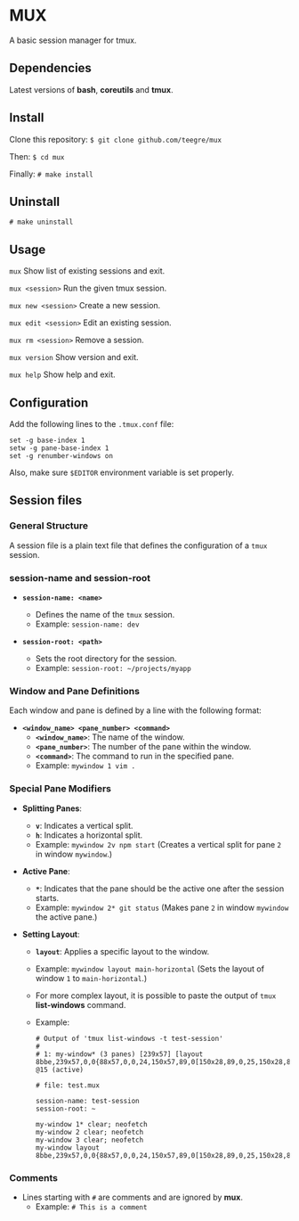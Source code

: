 # MUX

A basic session manager for tmux.

## Dependencies

Latest versions of **bash**, **coreutils** and **tmux**.

## Install

Clone this repository:
`$ git clone github.com/teegre/mux`

Then:
`$ cd mux`

Finally:
`# make install`

## Uninstall

`# make uninstall`

## Usage

`mux`
Show list of existing sessions and exit.

`mux <session>`
Run the given tmux session.

`mux new <session>`
Create a new session.

`mux edit <session>`
Edit an existing session.

`mux rm <session>`
Remove a session.

`mux version`
Show version and exit.

`mux help`
Show help and exit.

## Configuration

Add the following lines to the `.tmux.conf` file:

```
set -g base-index 1
setw -g pane-base-index 1
set -g renumber-windows on
```

Also, make sure `$EDITOR` environment variable is set properly.

## Session files

### General Structure

A session file is a plain text file that defines the configuration of a `tmux` session.

### session-name and session-root

- **`session-name: <name>`**
  
  - Defines the name of the `tmux` session.
  - Example: `session-name: dev`

- **`session-root: <path>`**
  
  - Sets the root directory for the session.
  - Example: `session-root: ~/projects/myapp`

### Window and Pane Definitions

Each window and pane is defined by a line with the following format:

- **`<window_name> <pane_number> <command>`**
  - **`<window_name>`**: The name of the window.
  - **`<pane_number>`**: The number of the pane within the window.
  - **`<command>`**: The command to run in the specified pane.
  - Example: `mywindow 1 vim .`

### Special Pane Modifiers

- **Splitting Panes**:
  
  - **`v`**: Indicates a vertical split.
  - **`h`**: Indicates a horizontal split.
  - Example: `mywindow 2v npm start` (Creates a vertical split for pane `2` in window `mywindow`.)

- **Active Pane**:
  
  - **`*`**: Indicates that the pane should be the active one after the session starts.
  - Example: `mywindow 2* git status` (Makes pane `2` in window `mywindow` the active pane.)

- **Setting Layout**:
  
  - **`layout`**: Applies a specific layout to the window.
  - Example: `mywindow layout main-horizontal` (Sets the layout of window `1` to `main-horizontal`.)
  
  - For more complex layout, it is possible to paste the output of `tmux` **list-windows** command.
  - Example:
    
    ```
    # Output of 'tmux list-windows -t test-session'
    #
    # 1: my-window* (3 panes) [239x57] [layout 8bbe,239x57,0,0{88x57,0,0,24,150x57,89,0[150x28,89,0,25,150x28,89,29,26]}] @15 (active)
    
    # file: test.mux
    
    session-name: test-session
    session-root: ~
    
    my-window 1* clear; neofetch
    my-window 2 clear; neofetch
    my-window 3 clear; neofetch
    my-window layout 8bbe,239x57,0,0{88x57,0,0,24,150x57,89,0[150x28,89,0,25,150x28,89,29,26]}
    ```

### Comments

- Lines starting with `#` are comments and are ignored by **mux**.
  - Example: `# This is a comment`

